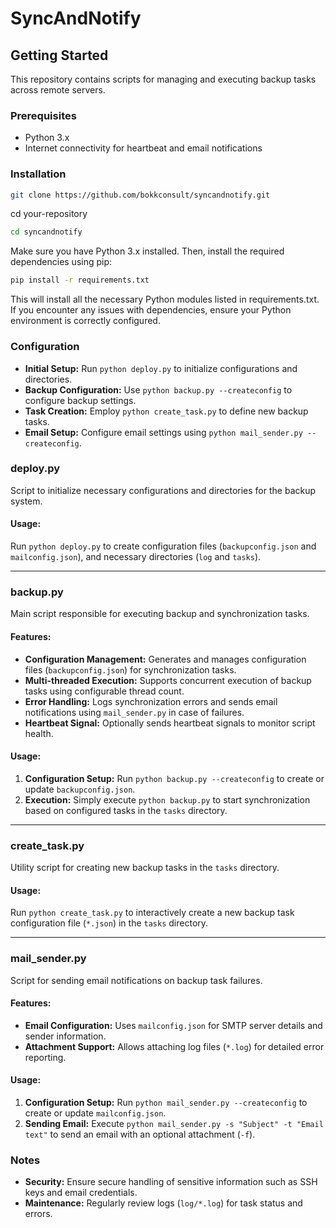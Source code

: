 # SyncAndNotify

## Getting Started

This repository contains scripts for managing and executing backup tasks across remote servers.

### Prerequisites

- Python 3.x
- Internet connectivity for heartbeat and email notifications

### Installation

```bash
git clone https://github.com/bokkconsult/syncandnotify.git
```

cd your-repository
```bash
cd syncandnotify
```
Make sure you have Python 3.x installed. Then, install the required dependencies using pip:
```bash
pip install -r requirements.txt
```

This will install all the necessary Python modules listed in requirements.txt. If you encounter any issues with dependencies, ensure your Python environment is correctly configured.

### Configuration

- **Initial Setup:** Run `python deploy.py` to initialize configurations and directories.
- **Backup Configuration:** Use `python backup.py --createconfig` to configure backup settings.
- **Task Creation:** Employ `python create_task.py` to define new backup tasks.
- **Email Setup:** Configure email settings using `python mail_sender.py --createconfig`.

### deploy.py

Script to initialize necessary configurations and directories for the backup system.

#### Usage:

Run `python deploy.py` to create configuration files (`backupconfig.json` and `mailconfig.json`), and necessary directories (`log` and `tasks`).

---

### backup.py

Main script responsible for executing backup and synchronization tasks.

#### Features:

- **Configuration Management:** Generates and manages configuration files (`backupconfig.json`) for synchronization tasks.
- **Multi-threaded Execution:** Supports concurrent execution of backup tasks using configurable thread count.
- **Error Handling:** Logs synchronization errors and sends email notifications using `mail_sender.py` in case of failures.
- **Heartbeat Signal:** Optionally sends heartbeat signals to monitor script health.

#### Usage:

1. **Configuration Setup:** Run `python backup.py --createconfig` to create or update `backupconfig.json`.
2. **Execution:** Simply execute `python backup.py` to start synchronization based on configured tasks in the `tasks` directory.

---

### create_task.py

Utility script for creating new backup tasks in the `tasks` directory.

#### Usage:

Run `python create_task.py` to interactively create a new backup task configuration file (`*.json`) in the `tasks` directory.

---

### mail_sender.py

Script for sending email notifications on backup task failures.

#### Features:

- **Email Configuration:** Uses `mailconfig.json` for SMTP server details and sender information.
- **Attachment Support:** Allows attaching log files (`*.log`) for detailed error reporting.

#### Usage:

1. **Configuration Setup:** Run `python mail_sender.py --createconfig` to create or update `mailconfig.json`.
2. **Sending Email:** Execute `python mail_sender.py -s "Subject" -t "Email text"` to send an email with an optional attachment (`-f`).

### Notes

- **Security:** Ensure secure handling of sensitive information such as SSH keys and email credentials.
- **Maintenance:** Regularly review logs (`log/*.log`) for task status and errors.
